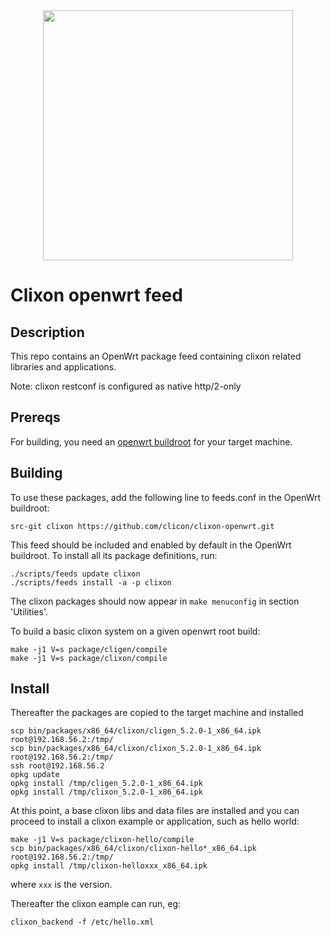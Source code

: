 <div align="center">
  <img src="https://www.clicon.org/Clixon_logga_liggande_med-ikon.png" width="400">
</div>

# Clixon openwrt feed

## Description

This repo contains an OpenWrt package feed containing clixon related libraries and applications.

Note: clixon restconf is configured as native http/2-only

## Prereqs

For building, you need an [openwrt buildroot](https://openwrt.org/docs/guide-developer/build-system/install-buildsystem) for your target machine.

## Building

To use these packages, add the following line to feeds.conf in the OpenWrt buildroot:

```
src-git clixon https://github.com/clicon/clixon-openwrt.git
```

This feed should be included and enabled by default in the OpenWrt buildroot. To install all its package definitions, run:

```
./scripts/feeds update clixon
./scripts/feeds install -a -p clixon
```

The clixon packages should now appear in `make menuconfig` in section 'Utilities'.

To build a basic clixon system on a given openwrt root build:
```
make -j1 V=s package/cligen/compile
make -j1 V=s package/clixon/compile
```

## Install

Thereafter the packages are copied to the target machine and installed

```
scp bin/packages/x86_64/clixon/cligen_5.2.0-1_x86_64.ipk root@192.168.56.2:/tmp/
scp bin/packages/x86_64/clixon/clixon_5.2.0-1_x86_64.ipk root@192.168.56.2:/tmp/
ssh root@192.168.56.2
opkg update
opkg install /tmp/cligen_5.2.0-1_x86_64.ipk
opkg install /tmp/clixon_5.2.0-1_x86_64.ipk
```

At this point, a base clixon libs and data files are installed and you can proceed to install a clixon example or application, such as hello world:

```
make -j1 V=s package/clixon-hello/compile
scp bin/packages/x86_64/clixon/clixon-hello*_x86_64.ipk root@192.168.56.2:/tmp/
opkg install /tmp/clixon-helloxxx_x86_64.ipk
```
where `xxx` is the version.

Thereafter the clixon eample can run, eg:
```
clixon_backend -f /etc/hello.xml
```

